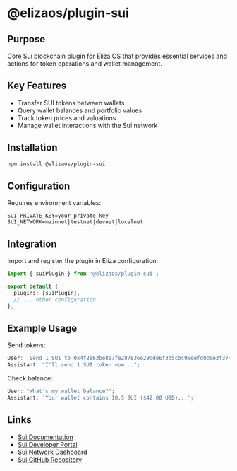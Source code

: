 # @elizaos/plugin-sui

## Purpose
Core Sui blockchain plugin for Eliza OS that provides essential services and actions for token operations and wallet management.

## Key Features
- Transfer SUI tokens between wallets
- Query wallet balances and portfolio values
- Track token prices and valuations
- Manage wallet interactions with the Sui network

## Installation
```bash
npm install @elizaos/plugin-sui
```

## Configuration
Requires environment variables:
```env
SUI_PRIVATE_KEY=your_private_key
SUI_NETWORK=mainnet|testnet|devnet|localnet
```

## Integration
Import and register the plugin in Eliza configuration:
```typescript
import { suiPlugin } from '@elizaos/plugin-sui';

export default {
  plugins: [suiPlugin],
  // ... other configuration
};
```

## Example Usage
Send tokens:
```typescript
User: 'Send 1 SUI to 0x4f2e63be8e7fe287836e29cde6f3d5cbc96eefd0c0e3f3747668faa2ae7324b0';
Assistant: "I'll send 1 SUI token now...";
```

Check balance:
```typescript
User: "What's my wallet balance?";
Assistant: 'Your wallet contains 10.5 SUI ($42.00 USD)...';
```

## Links
- [Sui Documentation](https://docs.sui.io/)
- [Sui Developer Portal](https://sui.io/developers)
- [Sui Network Dashboard](https://suiscan.xyz/)
- [Sui GitHub Repository](https://github.com/MystenLabs/sui)
